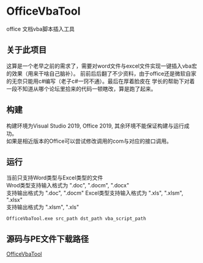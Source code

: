 ﻿# OfficeVbaTool

office 文档vba脚本插入工具

## 关于此项目
这算是一个老早之前的需求了，需要对word文件与excel文件实现一键插入vba宏的效果（用来干啥自己脑补）。
前前后后翻了不少资料，由于office还是微软自家的无奈只能用c#编写（老子c#一窍不通）。最后在厚着脸皮在
学长的帮助下对着一段不知道从哪个论坛里拾来的代码一顿瞎改，算是跑了起来。

## 构建
构建环境为Visual Studio 2019, Office 2019, 其余环境不能保证构建与运行成功。  
如果是相近版本的Office可以尝试修改调用的com与对应的接口调用。

## 运行
当前只支持Word类型与Excel类型的文件  
Wrod类型支持输入格式为 ".doc", ".docm", ".docx"  
支持输出格式为 ".doc", ".docm"
Excel类型支持输入格式为 ".xls", ".xlsm", ".xlsx"  
支持输出格式为 ".xlsm", ".xls"
```
OfficeVbaTool.exe src_path dst_path vba_script_path
```

## 源码与PE文件下载路径
[OfficeVbaTool](https://github.com/zn-chen/OfficeVbaTool/releases/tag/v1.0.0-rc)
